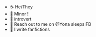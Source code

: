 - ☕ He/They
- 🎉 Minor !
- 🎂 introvert
- 🍧 Reach out to me on @Yona sleeps FB
- 🍬 I write fanfictions 

<!---
Mafuuka/Mafuuka is a ✨ special ✨ repository because its `README.md` (this file) appears on your GitHub profile.
You can click the Preview link to take a look at your changes.
--->
